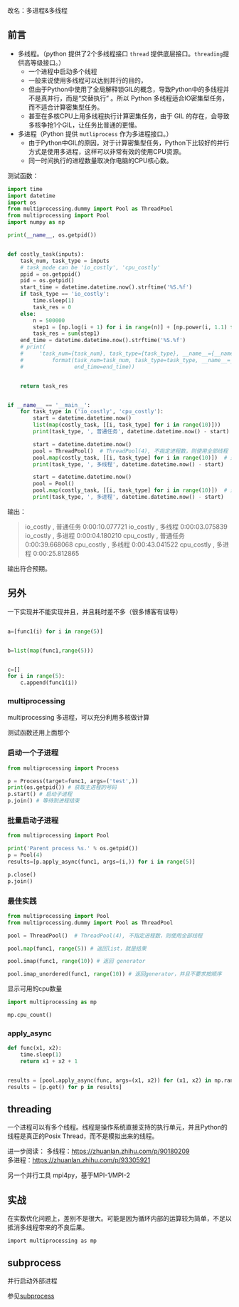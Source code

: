 改名：多进程&多线程

## 前言

- 多线程。（python 提供了2个多线程接口 `thread` 提供底层接口。`threading`提供高等级接口。）
    - 一个进程中启动多个线程
    - 一般来说使用多线程可以达到并行的目的，
    - 但由于Python中使用了全局解释锁GIL的概念，导致Python中的多线程并不是真并行，而是“交替执行” 。所以 Python 多线程适合IO密集型任务，而不适合计算密集型任务。
    - 甚至在多核CPU上用多线程执行计算密集任务，由于 GIL 的存在，会导致多核争抢1个GIL，让任务比普通的更慢。
- 多进程（Python 提供 `mutliprocess` 作为多进程接口。）
  - 由于Python中GIL的原因，对于计算密集型任务，Python下比较好的并行方式是使用多进程，这样可以非常有效的使用CPU资源。
  - 同一时间执行的进程数量取决你电脑的CPU核心数。


测试函数：
```python
import time
import datetime
import os
from multiprocessing.dummy import Pool as ThreadPool
from multiprocessing import Pool
import numpy as np

print(__name__, os.getpid())


def costly_task(inputs):
    task_num, task_type = inputs
    # task_mode can be 'io_costly', 'cpu_costly'
    ppid = os.getppid()
    pid = os.getpid()
    start_time = datetime.datetime.now().strftime('%S.%f')
    if task_type == 'io_costly':
        time.sleep(1)
        task_res = 0
    else:
        n = 500000
        step1 = [np.log(i + 1) for i in range(n)] + [np.power(i, 1.1) for i in range(n)]
        task_res = sum(step1)
    end_time = datetime.datetime.now().strftime('%S.%f')
    # print(
    #     'task_num={task_num}, task_type={task_type}, __name__={__name__}, pid={pid}, ppid ={ppid}, start_time={start_time}, end_time={end_time}\n'.
    #         format(task_num=task_num, task_type=task_type, __name__=__name__, pid=pid, ppid=ppid, start_time=start_time,
    #                end_time=end_time))


    return task_res


if __name__ == '__main__':
    for task_type in ('io_costly', 'cpu_costly'):
        start = datetime.datetime.now()
        list(map(costly_task, [[i, task_type] for i in range(10)]))
        print(task_type, ', 普通任务', datetime.datetime.now() - start)

        start = datetime.datetime.now()
        pool = ThreadPool()  # ThreadPool(4), 不指定进程数，则使用全部线程
        pool.map(costly_task, [[i, task_type] for i in range(10)])  # 返回list，就是结果
        print(task_type, ', 多线程', datetime.datetime.now() - start)

        start = datetime.datetime.now()
        pool = Pool()
        pool.map(costly_task, [[i, task_type] for i in range(10)])  # 返回list，就是结果
        print(task_type, ', 多进程', datetime.datetime.now() - start)
```
输出：
>io_costly , 普通任务 0:00:10.077721
io_costly , 多线程 0:00:03.075839
io_costly , 多进程 0:00:04.180210
cpu_costly , 普通任务 0:00:39.668068
cpu_costly , 多线程 0:00:43.041522
cpu_costly , 多进程 0:00:25.812865


输出符合预期。

## 另外

一下实现并不能实现并且，并且耗时差不多（很多博客有误导）
```python

a=[func1(i) for i in range(5)]


b=list(map(func1,range(5)))


c=[]
for i in range(5):
    c.append(func1(i))
```




### multiprocessing
multiprocessing 多进程，可以充分利用多核做计算


测试函数还用上面那个

### 启动一个子进程
```python
from multiprocessing import Process

p = Process(target=func1, args=('test',))
print(os.getpid()) # 获取主进程的号码
p.start() # 启动子进程
p.join() # 等待到进程结束
```

### 批量启动子进程
```python
from multiprocessing import Pool

print('Parent process %s.' % os.getpid())
p = Pool(4)
results=[p.apply_async(func1, args=(i,)) for i in range(5)]

p.close()
p.join()
```


### 最佳实践
```python
from multiprocessing import Pool
from multiprocessing.dummy import Pool as ThreadPool

pool = ThreadPool()  # ThreadPool(4), 不指定进程数，则使用全部线程

pool.map(func1, range(5)) # 返回list，就是结果

pool.imap(func1, range(10)) # 返回 generator

pool.imap_unordered(func1, range(10)) # 返回generator，并且不要求按顺序
```

显示可用的cpu数量
```python
import multiprocessing as mp

mp.cpu_count()
```

### apply_async


```python
def func(x1, x2):
    time.sleep(1)
    return x1 + x2 + 1


results = [pool.apply_async(func, args=(x1, x2)) for (x1, x2) in np.random.rand(100, 2)] # 这一步不实际运行
results = [p.get() for p in results]
```



## threading
一个进程可以有多个线程。线程是操作系统直接支持的执行单元，并且Python的线程是真正的Posix Thread，而不是模拟出来的线程。


进一步阅读：
多线程：https://zhuanlan.zhihu.com/p/90180209  
多进程：https://zhuanlan.zhihu.com/p/93305921  




另一个并行工具
mpi4py，基于MPI-1/MPI-2


## 实战
在实数优化问题上，差别不是很大。可能是因为循环内部的运算较为简单，不足以抵消多线程带来的不良后果。


```
import multiprocessing as mp
```

## subprocess
并行启动外部进程  

参见[subprocess](https://www.guofei.site/2018/06/05/sysos.html#subprocess)
